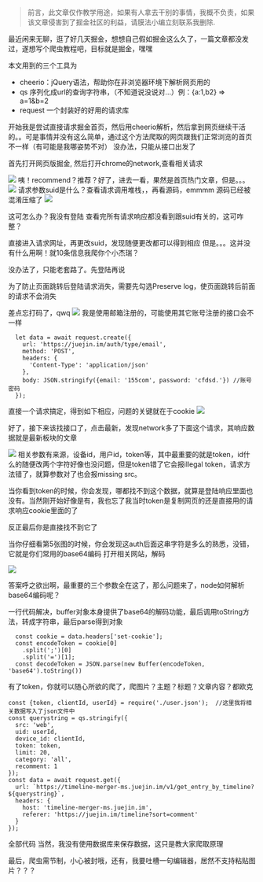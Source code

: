 > 前言，此文章仅作教学用途，如果有人拿去干别的事情，我概不负责，如果该文章侵害到了掘金社区的利益，请膜法小编立刻联系我删除.

最近闲来无聊，逛了好几天掘金，想想自己假如掘金这么久了，一篇文章都没发过，遂想写个爬虫教程吧，目标就是掘金，嘿嘿

本文用到的三个工具为
* cheerio：jQuery语法，帮助你在非浏览器环境下解析网页用的
* qs 序列化成url的查询字符串，（不知道说没说对...）例：{a:1,b2} => a=1&b=2
* request 一个封装好的好用的请求库

开始我是尝试直接请求掘金首页，然后用cheerio解析，然后拿到网页继续干活的。。可是事情并没有这么简单，通过这个方法爬取的网页跟我们正常浏览的首页不一样（有可能是我哪姿势不对）
没办法，只能从接口出发了

首先打开网页版掘金, 然后打开chrome的network,查看相关请求

![](https://user-gold-cdn.xitu.io/2018/4/14/162c3d9ca409ea48?w=1046&h=398&f=png&s=72005)
咦！recommend？推荐？好了，进去一看，果然是首页热门文章，但是。。。
![](https://user-gold-cdn.xitu.io/2018/4/14/162c3dc66d10d341?w=1045&h=572&f=png&s=88459)
请求参数suid是什么？查看请求调用堆栈，，再看源码，emmmm 源码已经被混淆压缩了
![](https://user-gold-cdn.xitu.io/2018/4/14/162c3df2208f4cdd?w=483&h=378&f=png&s=36793)

这可怎么办？我没有登陆
查看完所有请求响应都没看到跟suid有关的，这可咋整？

直接进入请求网址，再更改suid，发现随便更改都可以得到相应
但是。。。这并没有什么用啊！就10条信息我爬你个小杰瑞？

没办法了，只能老套路了。先登陆再说

为了防止页面跳转后登陆请求消失，需要先勾选Preserve log，使页面跳转后前面的请求不会消失

差点忘打码了，qwq
![](https://user-gold-cdn.xitu.io/2018/4/14/162c3e7c1a492c27?w=1046&h=933&f=png&s=170709)
我是使用邮箱注册的，可能使用其它账号注册的接口会不一样
```
  let data = await request.create({
    url: 'https://juejin.im/auth/type/email',
    method: 'POST',
    headers: {
      'Content-Type': 'application/json'
    },
    body: JSON.stringify({email: '155com', password: 'cfdsd.'}) //账号密码
  });
```
直接一个请求搞定，得到如下相应，问题的关键就在于cookie
![](https://user-gold-cdn.xitu.io/2018/4/14/162c3ebfafa690e6?w=749&h=464&f=png&s=60910)

好了，接下来该找接口了，点击最新，发现network多了下面这个请求，其响应数据就是最新板块的文章

![](https://user-gold-cdn.xitu.io/2018/4/14/162c3ee876f720c2?w=1049&h=926&f=png&s=152225)
相关参数有来源，设备id，用户id，token等，其中最重要的就是token，id什么的随便改两个字符好像也没问题，但是token错了它会报illegal token，请求方法错了，就算参数对了也会报missing src。

当你看到token的时候，你会发现，哪都找不到这个数据，就算是登陆响应里面也没有。当然刚开始好像是有，我也忘了我当时token是复制网页的还是直接用的请求响应cookie里面的了

反正最后你是直接找不到它了

当你仔细看第5张图的时候，你会发现这auth后面这串字符是多么的熟悉，没错，它就是你们常用的base64编码
打开相关网站，解码

![](https://user-gold-cdn.xitu.io/2018/4/14/162c3f825fb36fa2?w=831&h=413&f=png&s=29254)

答案呼之欲出啊，最重要的三个参数全在这了，那么问题来了，node如何解析base64编码呢？

一行代码解决，buffer对象本身提供了base64的解码功能，最后调用toString方法，转成字符串，最后parse得到对象
```
  const cookie = data.headers['set-cookie'];
  const encodeToken = cookie[0]
    .split(';')[0]
    .split('=')[1];
  const decodeToken = JSON.parse(new Buffer(encodeToken, 'base64').toString())
```
有了token，你就可以随心所欲的爬了，爬图片？主题？标题？文章内容？都欧克
```
const {token, clientId, userId} = require('./user.json');  //这里我将相关数据写入了json文件中
const querystring = qs.stringify({
  src: 'web',
  uid: userId,
  device_id: clientId,
  token: token,
  limit: 20,
  category: 'all',
  recomment: 1
});
const data = await request.get({
  url: `https://timeline-merger-ms.juejin.im/v1/get_entry_by_timeline?${querystring}`,
  headers: {
    host: 'timeline-merger-ms.juejin.im',
    referer: 'https://juejin.im/timeline?sort=comment'
  }
});
```
全部代码[]()
当然，我没有使用数据库来保存数据，这只是教大家爬取原理

最后，爬虫需节制，小心被封哦，还有，我要吐槽一句编辑器，居然不支持粘贴图片？？？